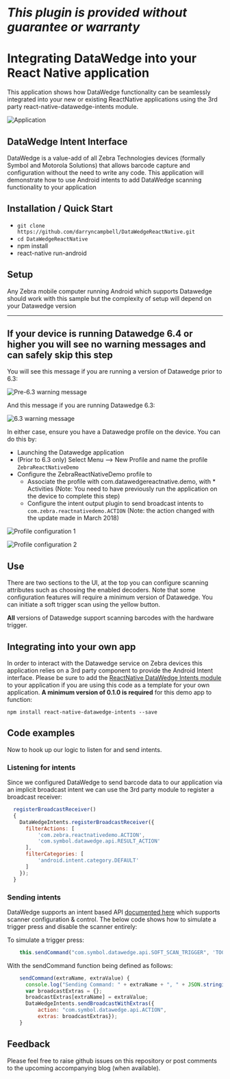 *This plugin is provided without guarantee or warranty*
=========================================================

# Integrating DataWedge into your React Native application

This application shows how DataWedge functionality can be seamlessly integrated into your new or existing ReactNative applications using the 3rd party react-native-datawedge-intents module.

![Application](https://raw.githubusercontent.com/darryncampbell/DataWedgeReactNative/work_in_progress/screenshots/application_01.png)

## DataWedge Intent Interface
DataWedge is a value-add of all Zebra Technologies devices (formally Symbol and Motorola Solutions) that allows barcode capture and configuration without the need to write any code.  This application will demonstrate how to use Android intents to add DataWedge scanning functionality to your application

## Installation / Quick Start
* `git clone https://github.com/darryncampbell/DataWedgeReactNative.git`
* `cd DataWedgeReactNative`
* npm install
* react-native run-android

## Setup
Any Zebra mobile computer running Android which supports Datawedge should work with this sample but the complexity of setup will depend on your Datawedge version 

---
If your device is running Datawedge 6.4 or higher you will see no warning messages and can safely skip this step
---
You will see this message if you are running a version of Datawedge prior to 6.3:

![Pre-6.3 warning message](https://raw.githubusercontent.com/darryncampbell/DataWedgeReactNative/work_in_progress/screenshots/pre_6.3_message.png)

And this message if you are running Datawedge 6.3:

![6.3 warning message](https://raw.githubusercontent.com/darryncampbell/DataWedgeReactNative/work_in_progress/screenshots/6.3_message.png)

In either case, ensure you have a Datawedge profile on the device.  You can do this by:
- Launching the Datawedge application
- (Prior to 6.3 only) Select Menu --> New Profile and name the profile `ZebraReactNativeDemo`
- Configure the ZebraReactNativeDemo profile to 
  - Associate the profile with com.datawedgereactnative.demo, with * Activities (Note: You need to have previously run the application on the device to complete this step)
  - Configure the intent output plugin to send broadcast intents to `com.zebra.reactnativedemo.ACTION` (Note: the action changed with the update made in March 2018)
  
![Profile configuration 1](https://raw.githubusercontent.com/darryncampbell/DataWedgeReactNative/work_in_progress/screenshots/datawedge_associated_apps.png)

![Profile configuration 2](https://raw.githubusercontent.com/darryncampbell/DataWedgeReactNative/work_in_progress/screenshots/datawedge_02.png)

## Use
There are two sections to the UI, at the top you can configure scanning attributes such as choosing the enabled decoders.  Note that some configuration features will require a minimum version of Datawedge.  You can initiate a soft trigger scan using the yellow button.

**All** versions of Datawedge support scanning barcodes with the hardware trigger.

## Integrating into your own app
In order to interact with the Datawedge service on Zebra devices this application relies on a 3rd party component to provide the Android Intent interface.  Please be sure to add the [ReactNative DataWedge Intents module](https://www.npmjs.com/package/react-native-datawedge-intents) to your application if you are using this code as a template for your own application.  **A minimum version of 0.1.0 is required** for this demo app to function:

`npm install react-native-datawedge-intents --save`

##  Code examples
Now to hook up our logic to listen for and send intents.

### Listening for intents
Since we configured DataWedge to send barcode data to our application via an implicit broadcast intent we can use the 3rd party module to register a broadcast receiver:
```javascript
  registerBroadcastReceiver()
  {
    DataWedgeIntents.registerBroadcastReceiver({
      filterActions: [
          'com.zebra.reactnativedemo.ACTION',
          'com.symbol.datawedge.api.RESULT_ACTION'
      ],
      filterCategories: [
          'android.intent.category.DEFAULT'
      ]
    });
  }
```

### Sending intents
DataWedge supports an intent based API [documented here](http://techdocs.zebra.com/datawedge/6-8/guide/api/) which supports scanner configuration & control.  The below code shows how to simulate a trigger press and disable the scanner entirely:

To simulate a trigger press:
```javascript
    this.sendCommand("com.symbol.datawedge.api.SOFT_SCAN_TRIGGER", 'TOGGLE_SCANNING');
```

With the sendCommand function being defined as follows:
```javascript
    sendCommand(extraName, extraValue) {
      console.log("Sending Command: " + extraName + ", " + JSON.stringify(extraValue));
      var broadcastExtras = {};
      broadcastExtras[extraName] = extraValue;
      DataWedgeIntents.sendBroadcastWithExtras({
          action: "com.symbol.datawedge.api.ACTION",
          extras: broadcastExtras});
    }
```

## Feedback
Please feel free to raise github issues on this repository or post comments to the upcoming accompanying blog (when available).
